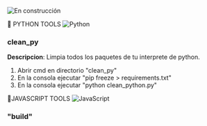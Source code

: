 ![En construcción](https://img.shields.io/badge/En%20construcción-red?style=for-the-badge)


🐍 PYTHON TOOLS ![Python](https://img.shields.io/badge/Python-3776AB?style=for-the-badge&logo=python&logoColor=white)

### clean_py 
__Descripcion__: Limpia todos los paquetes de tu interprete de python.
1. Abrir cmd en directorio "clean_py"
2. En la consola ejecutar "pip freeze > requirements.txt"
3. En la consola ejecutar "python clean_python.py" 

🎨JAVASCRIPT TOOLS ![JavaScript](https://img.shields.io/badge/JavaScript-F7DF1E?style=for-the-badge&logo=javascript&logoColor=black)

### "build"